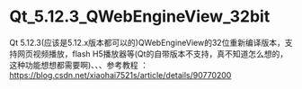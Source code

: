 # Qt_5.12.3_QWebEngineView_32bit
Qt 5.12.3(应该是5.12.x版本都可以的)QWebEngineView的32位重新编译版本，支持网页视频播放，flash H5播放器等(Qt的自带版本不支持，真不知道怎么想的，这种功能想想都需要啊)、、、参考教程 ：https://blog.csdn.net/xiaohai7521s/article/details/90770200
